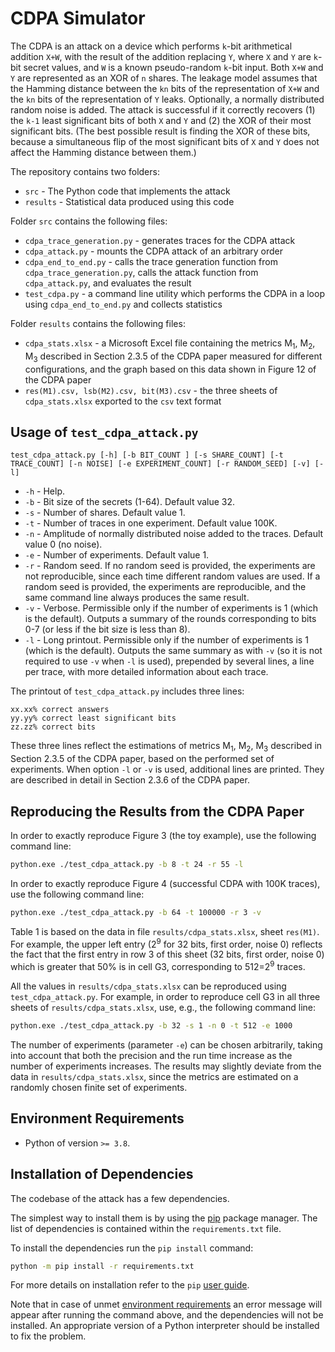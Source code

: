 # CDPA Simulator

The CDPA is an attack on a device which performs `k`-bit arithmetical addition `X+W`, with the result of the addition replacing `Y`, where `X` and `Y` are `k`-bit secret values, and `W` is a known pseudo-random `k`-bit input. Both `X+W` and `Y` are represented as an XOR of `n` shares. The leakage model assumes that the Hamming distance between the `kn` bits of the representation of `X+W` and the `kn` bits of the representation of `Y` leaks. Optionally, a normally distributed random noise is added. The attack is successful if it correctly recovers (1) the `k-1` least significant bits of both `X` and `Y` and (2) the XOR of their most significant bits. (The best possible result is finding the XOR of these bits, because a simultaneous flip of the most significant bits of `X` and `Y` does not affect the Hamming distance between them.)

The repository contains two folders:

* `src` - The Python code that implements the attack
* `results` - Statistical data produced using this code

Folder `src` contains the following files:

* `cdpa_trace_generation.py` - generates traces for the CDPA attack
* `cdpa_attack.py` - mounts the CDPA attack of an arbitrary order
* `cdpa_end_to_end.py` - calls the trace generation function from `cdpa_trace_generation.py`, calls the attack function from `cdpa_attack.py`, and evaluates the result
* `test_cdpa.py` - a command line utility which performs the CDPA in a loop using `cdpa_end_to_end.py` and collects statistics

Folder `results` contains the following files:

* `cdpa_stats.xlsx` - a Microsoft Excel file containing the metrics M<sub>1</sub>, M<sub>2</sub>, M<sub>3</sub> described in Section 2.3.5 of the CDPA paper measured for different configurations, and the graph based on this data shown in Figure 12 of the CDPA paper
* `res(M1).csv, lsb(M2).csv, bit(M3).csv` - the three sheets of `cdpa_stats.xlsx` exported to the `csv` text format

## Usage of `test_cdpa_attack.py`

`test_cdpa_attack.py [-h] [-b BIT_COUNT ] [-s SHARE_COUNT] [-t TRACE_COUNT] [-n NOISE] [-e EXPERIMENT_COUNT] [-r RANDOM_SEED] [-v] [-l]`

- `-h` - Help.
- `-b` - Bit size of the secrets (1-64). Default value 32.
- `-s` - Number of shares. Default value 1.
- `-t` - Number of traces in one experiment. Default value 100K.
- `-n` - Amplitude of normally distributed noise added to the traces. Default value 0 (no noise).
- `-e` - Number of experiments. Default value 1.
- `-r` - Random seed. If no random seed is provided, the experiments are not reproducible, since each time different random values are used. If a random seed is provided, the experiments are reproducible, and the same command line always produces the same result.
- `-v` - Verbose. Permissible only if the number of experiments is 1 (which is the default). Outputs a summary of the rounds corresponding to bits 0-7 (or less if the bit size is less than 8).
- `-l` - Long printout. Permissible only if the number of experiments is 1 (which is the default). Outputs the same summary as with `-v` (so it is not required to use `-v` when `-l` is used), prepended by several lines, a line per trace, with more detailed information about each trace.

The printout of `test_cdpa_attack.py` includes three lines:

```text
xx.xx% correct answers
yy.yy% correct least significant bits
zz.zz% correct bits
```

These three lines reflect the estimations of metrics M<sub>1</sub>, M<sub>2</sub>, M<sub>3</sub> described in Section 2.3.5 of the CDPA paper, based on the performed set of experiments. When option `-l` or `-v` is used, additional lines are printed. They are described in detail in Section 2.3.6 of the CDPA paper.

## Reproducing the Results from the CDPA Paper

In order to exactly reproduce Figure 3 (the toy example), use the following command line:

```bash
python.exe ./test_cdpa_attack.py -b 8 -t 24 -r 55 -l
```

In order to exactly reproduce Figure 4 (successful CDPA with 100K traces), use the following command line:

```bash
python.exe ./test_cdpa_attack.py -b 64 -t 100000 -r 3 -v
```

Table 1 is based on the data in file `results/cdpa_stats.xlsx`, sheet `res(M1)`. For example, the upper left entry (2<sup>9</sup> for 32 bits, first order, noise 0) reflects the fact that the first entry in row 3 of this sheet (32 bits, first order, noise 0) which is greater that 50% is in cell G3, corresponding to 512=2<sup>9</sup> traces.

All the values in `results/cdpa_stats.xlsx` can be reproduced using `test_cdpa_attack.py`. For example, in order to reproduce cell G3 in all three sheets of `results/cdpa_stats.xlsx`, use, e.g., the following command line:

```bash
python.exe ./test_cdpa_attack.py -b 32 -s 1 -n 0 -t 512 -e 1000
```

The number of experiments (parameter `-e`) can be chosen arbitrarily, taking into account that both the precision and the run time increase as the number of experiments increases. The results may slightly deviate from the data in `results/cdpa_stats.xlsx`, since the metrics are estimated on a randomly chosen finite set of experiments.

## Environment Requirements

* Python of version `>= 3.8`.

## Installation of Dependencies

The codebase of the attack has a few dependencies.

The simplest way to install them is by using the [pip](https://pip.pypa.io/en/stable/) package manager.
The list of dependencies is contained within the `requirements.txt` file.

To install the dependencies run the `pip install` command:

```bash
python -m pip install -r requirements.txt
```

For more details on installation refer to the `pip` [user guide](https://pip.pypa.io/en/stable/user_guide/#requirements-files).

Note that in case of unmet [environment requirements](#environment-requirements) an error message will appear after running the command above, and the dependencies will not be installed. An appropriate version of a Python interpreter should be installed to fix the problem.
